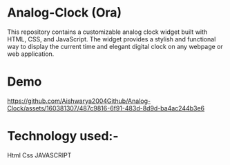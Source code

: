 # Analog-Clock (Ora)
This repository contains a customizable analog clock widget built with HTML, CSS, and JavaScript. The widget provides a stylish and functional way to display the current time  and  elegant digital clock on any webpage or web application.

# Demo

https://github.com/Aishwarya2004Github/Analog-Clock/assets/160381307/487c9816-6f91-483d-8d9d-ba4ac244b3e6

# Technology used:-
Html
Css
JAVASCRIPT
